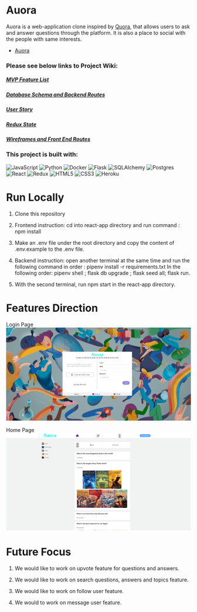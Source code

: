 # Auora

Auora is a web-application clone inspired by [Quora](https://www.quora.com/), that allows users to ask and answer questions through the platform. It is also a place to social with the people with same interests.

* [Auora](https://auora.onrender.com/)

### Please see below links to Project Wiki:

##### [MVP Feature List](https://github.com/jakeye25/Auora/wiki/MVP-Feature-List)
##### [Database Schema and Backend Routes](https://github.com/jakeye25/Auora/wiki/Database-Schema-and-Backend-Routes)
##### [User Story](https://github.com/jakeye25/Auora/wiki/User-Story)
##### [Redux State](https://github.com/jakeye25/Auora/wiki/Redux-State)
##### [Wireframes and Front End Routes](https://github.com/jakeye25/Auora/wiki/Wireframes-and-Front-End-Routes)



### This project is built with:

![JavaScript](https://img.shields.io/badge/javascript-%23323330.svg?style=for-the-badge&logo=javascript&logoColor=%23F7DF1E)
![Python](https://img.shields.io/badge/python-3670A0?style=for-the-badge&logo=python&logoColor=ffdd54)
![Docker](https://img.shields.io/badge/docker-%230db7ed.svg?style=for-the-badge&logo=docker&logoColor=white)
![Flask](https://img.shields.io/badge/flask-%23000.svg?style=for-the-badge&logo=flask&logoColor=white)
![SQLAlchemy](https://img.shields.io/badge/-SQLAlchemy-orange?style=for-the-badge)
![Postgres](https://img.shields.io/badge/postgres-%23316192.svg?style=for-the-badge&logo=postgresql&logoColor=white)
![React](https://img.shields.io/badge/react-%2320232a.svg?style=for-the-badge&logo=react&logoColor=%2361DAFB)
![Redux](https://img.shields.io/badge/redux-%23593d88.svg?style=for-the-badge&logo=redux&logoColor=white)
![HTML5](https://img.shields.io/badge/html5-%23E34F26.svg?style=for-the-badge&logo=html5&logoColor=white)
![CSS3](https://img.shields.io/badge/css3-%231572B6.svg?style=for-the-badge&logo=css3&logoColor=white)
![Heroku](https://img.shields.io/badge/heroku-%23430098.svg?style=for-the-badge&logo=heroku&logoColor=white)

# Run Locally
  1) Clone this repository
  2) Frontend instruction: cd into react-app directory
     and run command : npm install
  3) Make an .env file under the root directory and copy the content of
     .env.example to the .env file.

  4) Backend instruction: open another terminal at the same time and run the
     following command in order :
     pipenv install -r requirements.txt
     In the following order:
     pipenv shell ; flask db upgrade ; flask seed all; flask run.
  5) With the second terminal, run npm start in the react-app directory.


# Features Direction

Login Page
<img src="./react-app/public/FeatureImages/Login_Page.PNG" />

Home Page
<img src="./react-app/public/FeatureImages/Home_Page.PNG" />


# Future Focus
  1. We would like to work on upvote feature for questions and answers.

  2. We would like to work on search questions, answers and topics feature.

  3. We would like to work on follow user feature.

  4. We would to work on message user feature.
